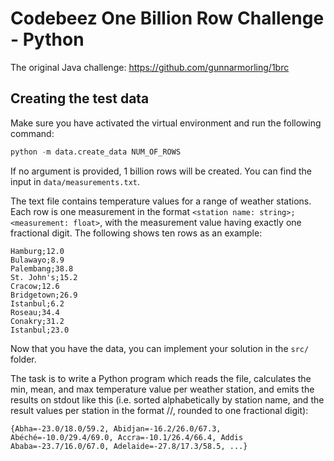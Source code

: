 # Codebeez One Billion Row Challenge - Python

The original Java challenge: https://github.com/gunnarmorling/1brc

## Creating the test data

Make sure you have activated the virtual environment and run the following command:

```python
python -m data.create_data NUM_OF_ROWS
```

If no argument is provided, 1 billion rows will be created. You can find the input in `data/measurements.txt`.

The text file contains temperature values for a range of weather stations. Each row is one measurement in the format `<station name: string>;<measurement: float>`, with the measurement value having exactly one fractional digit. The following shows ten rows as an example:

```
Hamburg;12.0
Bulawayo;8.9
Palembang;38.8
St. John's;15.2
Cracow;12.6
Bridgetown;26.9
Istanbul;6.2
Roseau;34.4
Conakry;31.2
Istanbul;23.0
```

Now that you have the data, you can implement your solution in the `src/` folder.


The task is to write a Python program which reads the file, calculates the min, mean, and max temperature value per weather station, and emits the results on stdout like this (i.e. sorted alphabetically by station name, and the result values per station in the format <min>/<mean>/<max>, rounded to one fractional digit):

```
{Abha=-23.0/18.0/59.2, Abidjan=-16.2/26.0/67.3, Abéché=-10.0/29.4/69.0, Accra=-10.1/26.4/66.4, Addis Ababa=-23.7/16.0/67.0, Adelaide=-27.8/17.3/58.5, ...}
```

